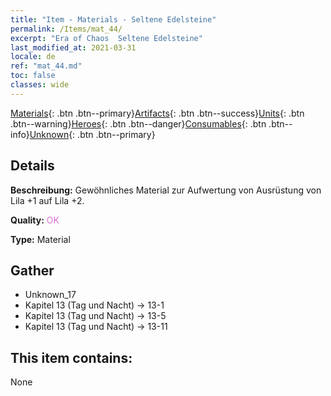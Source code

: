 ```yaml
---
title: "Item - Materials - Seltene Edelsteine"
permalink: /Items/mat_44/
excerpt: "Era of Chaos  Seltene Edelsteine"
last_modified_at: 2021-03-31
locale: de
ref: "mat_44.md"
toc: false
classes: wide
---
```

 [Materials](/de/Items/){: .btn .btn--primary}[Artifacts](/de/Items/Artifacts/){: .btn .btn--success}[Units](/de/Items/Units/){: .btn .btn--warning}[Heroes](/de/Items/Heroes/){: .btn .btn--danger}[Consumables](/de/Items/Consumables/){: .btn .btn--info}[Unknown](/de/Items/Unknown/){: .btn .btn--primary}

## Details
 **Beschreibung:** Gewöhnliches Material zur Aufwertung von Ausrüstung von Lila +1 auf Lila +2.

 **Quality:** <span style="color: #DA70D6">OK</span>

 **Type:** Material

## Gather

*    Unknown_17 
*    Kapitel 13 (Tag und Nacht) -> 13-1 
*    Kapitel 13 (Tag und Nacht) -> 13-5 
*    Kapitel 13 (Tag und Nacht) -> 13-11 

## This item contains:

  None

